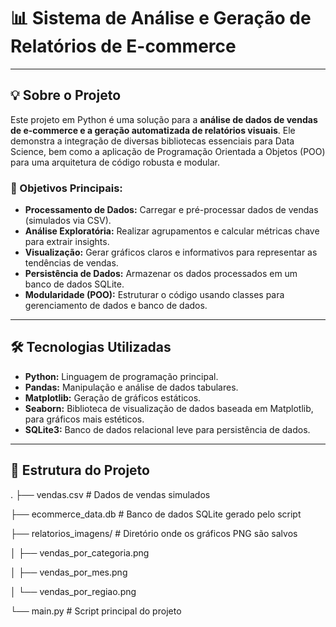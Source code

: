 # 📊 Sistema de Análise e Geração de Relatórios de E-commerce

---

## 💡 Sobre o Projeto

Este projeto em Python é uma solução para a **análise de dados de vendas de e-commerce e a geração automatizada de relatórios visuais**. Ele demonstra a integração de diversas bibliotecas essenciais para Data Science, bem como a aplicação de Programação Orientada a Objetos (POO) para uma arquitetura de código robusta e modular.

### 🎯 Objetivos Principais:

* **Processamento de Dados:** Carregar e pré-processar dados de vendas (simulados via CSV).
* **Análise Exploratória:** Realizar agrupamentos e calcular métricas chave para extrair insights.
* **Visualização:** Gerar gráficos claros e informativos para representar as tendências de vendas.
* **Persistência de Dados:** Armazenar os dados processados em um banco de dados SQLite.
* **Modularidade (POO):** Estruturar o código usando classes para gerenciamento de dados e banco de dados.

---

## 🛠️ Tecnologias Utilizadas

* **Python:** Linguagem de programação principal.
* **Pandas:** Manipulação e análise de dados tabulares.
* **Matplotlib:** Geração de gráficos estáticos.
* **Seaborn:** Biblioteca de visualização de dados baseada em Matplotlib, para gráficos mais estéticos.
* **SQLite3:** Banco de dados relacional leve para persistência de dados.

---

## 📂 Estrutura do Projeto

.
├── vendas.csv                  # Dados de vendas simulados

├── ecommerce_data.db           # Banco de dados SQLite gerado pelo script

├── relatorios_imagens/         # Diretório onde os gráficos PNG são salvos

│   ├── vendas_por_categoria.png

│   ├── vendas_por_mes.png

│   └── vendas_por_regiao.png

└── main.py  # Script principal do projeto
